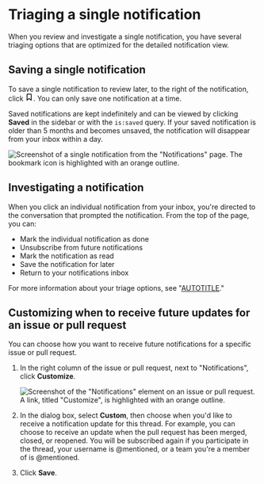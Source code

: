 # Triaging a single notification

When you review and investigate a single notification, you have several triaging options that are optimized for the detailed notification view.

## Saving a single notification

To save a single notification to review later, to the right of the notification, click <svg version="1.1" width="16" height="16" viewBox="0 0 16 16" class="octicon octicon-bookmark" aria-label="Save" role="img"><path d="M3 2.75C3 1.784 3.784 1 4.75 1h6.5c.966 0 1.75.784 1.75 1.75v11.5a.75.75 0 0 1-1.227.579L8 11.722l-3.773 3.107A.751.751 0 0 1 3 14.25Zm1.75-.25a.25.25 0 0 0-.25.25v9.91l3.023-2.489a.75.75 0 0 1 .954 0l3.023 2.49V2.75a.25.25 0 0 0-.25-.25Z"></path></svg>. You can only save one notification at a time.

Saved notifications are kept indefinitely and can be viewed by clicking **Saved** in the sidebar or with the `is:saved` query. If your saved notification is older than 5 months and becomes unsaved, the notification will disappear from your inbox within a day.

![Screenshot of a single notification from the "Notifications" page. The bookmark icon is highlighted with an orange outline.](/assets/images/help/notifications-v2/save-triaging-option.png)

## Investigating a notification

When you click an individual notification from your inbox, you're directed to the conversation that prompted the notification. From the top of the page, you can:
- Mark the individual notification as done
- Unsubscribe from future notifications
- Mark the notification as read
- Save the notification for later
- Return to your notifications inbox

For more information about your triage options, see "[AUTOTITLE](/account-and-profile/managing-subscriptions-and-notifications-on-github/viewing-and-triaging-notifications/managing-notifications-from-your-inbox#triaging-options)."

## Customizing when to receive future updates for an issue or pull request

You can choose how you want to receive future notifications for a specific issue or pull request.

1. In the right column of the issue or pull request, next to "Notifications", click **Customize**.

   ![Screenshot of the "Notifications" element on an issue or pull request. A link, titled "Customize", is highlighted with an orange outline.](/assets/images/help/notifications-v2/customize-notifications-for-specific-thread.png)

1. In the dialog box, select **Custom**, then choose when you'd like to receive a notification update for this thread. For example, you can choose to receive an update when the pull request has been merged, closed, or reopened. You will be subscribed again if you participate in the thread, your username is @mentioned, or a team you're a member of is @mentioned.

1. Click **Save**.

